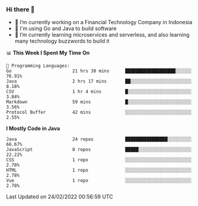 ### Hi there 👋

<!--
**mazzama/mazzama** is a ✨ _special_ ✨ repository because its `README.md` (this file) appears on your GitHub profile.

Here are some ideas to get you started:

- 🔭 I’m currently working on ...
- 🌱 I’m currently learning ...
- 👯 I’m looking to collaborate on ...
- 🤔 I’m looking for help with ...
- 💬 Ask me about ...
- 📫 How to reach me: ...
- 😄 Pronouns: ...
- ⚡ Fun fact: ...
-->

- 🔭 I’m currently working on a Financial Technology Company in Indonesia
- :gun: I'm using Go and Java to build software
- 🌱 I’m currently learning microservices and serverless, and also learning many technology buzzwords to build it

<!--START_SECTION:waka-->
📊 **This Week I Spent My Time On** 

```text
💬 Programming Languages: 
Go                       21 hrs 30 mins      ███████████████████░░░░░░   76.91% 
Java                     2 hrs 17 mins       ██░░░░░░░░░░░░░░░░░░░░░░░   8.18% 
CSV                      1 hr 4 mins         █░░░░░░░░░░░░░░░░░░░░░░░░   3.84% 
Markdown                 59 mins             █░░░░░░░░░░░░░░░░░░░░░░░░   3.56% 
Protocol Buffer          42 mins             ░░░░░░░░░░░░░░░░░░░░░░░░░   2.55%

```

**I Mostly Code in Java** 

```text
Java                     24 repos            ████████████████░░░░░░░░░   66.67% 
JavaScript               8 repos             █████░░░░░░░░░░░░░░░░░░░░   22.22% 
CSS                      1 repo              ░░░░░░░░░░░░░░░░░░░░░░░░░   2.78% 
HTML                     1 repo              ░░░░░░░░░░░░░░░░░░░░░░░░░   2.78% 
Vue                      1 repo              ░░░░░░░░░░░░░░░░░░░░░░░░░   2.78%

```



 Last Updated on 24/02/2022 00:56:59 UTC
<!--END_SECTION:waka-->
